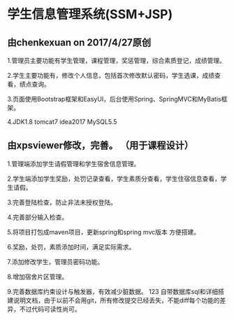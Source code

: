 # 学生信息管理系统(SSM+JSP)

## 由chenkexuan on 2017/4/27原创

1.管理员主要功能有学生管理，课程管理，奖惩管理，综合素质登记，成绩管理。  

2.学生主要功能有，修改个人信息，包括首次修改默认密码，学生选课，成绩查看，绩点查询。  

3.页面使用Bootstrap框架和EasyUI，后台使用Spring、SpringMVC和MyBatis框架。  

4.JDK1.8 tomcat7 idea2017 MySQL5.5


## 由xpsviewer修改，完善。 （用于课程设计）

1.管理端添加学生请假管理和学生宿舍信息管理。  

2.学生端添加学生奖励，处罚记录查看，学生素质分查看，学生住宿信息查看，学生请假。  

3.完善登陆检查，防止非法未授权登陆。  

4.完善部分输入检查。 

5.将项目打包成maven项目，更新spring和spring mvc版本 方便搭建。 

6.奖励，处罚，素质添加时间，满足实际需求。 

7.添加修改学生，管理员密码功能。 

8.增加宿舍片区管理。 

9.完善数据库约束设计与触发器，有效减少脏数据。
123
自带数据库sql和详细搭建说明文档，由于以前不会用git，所有修改提交已经丢失，不能diff每个功能的差异，不过代码可读性尚可。
